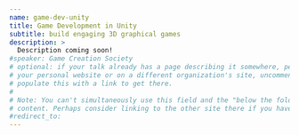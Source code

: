 ```yaml
---
name: game-dev-unity
title: Game Development in Unity
subtitle: build engaging 3D graphical games
description: >
  Description coming soon!
#speaker: Game Creation Society
# optional: if your talk already has a page describing it somewhere, perhaps on
# your personal website or on a different organization's site, uncomment and
# populate this with a link to get there.
#
# Note: You can't simultaneously use this field and the "below the fold"
# content. Perhaps consider linking to the other site there if you have to.
#redirect_to:
---
```

